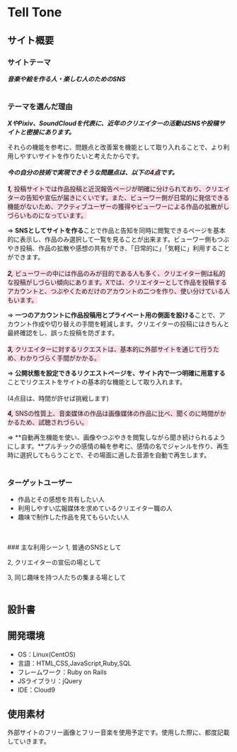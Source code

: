 # Tell Tone

## サイト概要
### サイトテーマ
***音楽や絵を作る人・楽しむ人のためのSNS***
<br>
<br>
### テーマを選んだ理由
***XやPixiv、SoundCloudを代表に、近年のクリエイターの活動はSNSや投稿サイトと密接にあります。***

それらの機能を参考に、問題点と改善案を機能として取り入れることで、より利用しやすいサイトを作りたいと考えたからです。
<br>
<br>
***今の自分の技術で実現できそうな問題点は、以下の<span style="background-color:#ffdde9">4点</span>です。***
<br>
<br>
<span style="background-color:#ffdde9">***1,*** 投稿サイトでは作品投稿と近況報告ページが明確に分けられており、クリエイターの告知や宣伝が届きにくいです。また、ビューワー側が日常的に発信できる機能がないため、アクティブユーザーの獲得やビューワーによる作品の拡散がしづらいものになっています。</span>

⇒ **SNSとしてサイトを作る**ことで作品と告知を同時に閲覧できるページを基本的に表示し、作品のみ選択して一覧を見ることが出来ます。ビューワー側もつぶやき投稿、作品の拡散や感想の共有ができ、「日常的に」「気軽に」利用することができます。
<br>
<br>
<span style="background-color:#ffdde9">***2,*** ビューワーの中には作品のみが目的である人も多く、クリエイター側は私的な投稿がしづらい傾向にあります。Xでは、クリエイターとして作品を投稿するアカウントと、つぶやくためだけのアカウントの二つを作り、使い分けている人もいます。</span>

⇒ **一つのアカウントに作品投稿用とプライベート用の側面を設ける**ことで、アカウント作成や切り替えの手間を軽減します。クリエイターの投稿にはきちんと最終確認をし、誤った投稿を防ぎます。
<br>
<br>
<span style="background-color:#ffdde9">***3,*** クリエイターに対するリクエストは、基本的に外部サイトを通じて行うため、わかりづらく手間がかかる。</span>

⇒ **公開状態を設定できるリクエストページを、サイト内で一つ明確に用意する**ことでリクエストをサイトの基本的な機能として取り入れます。
<br>
<br>
(4点目は、時間が許せば挑戦します)

<span style="background-color:#ffdde9">***4,*** SNSの性質上、音楽媒体の作品は画像媒体の作品に比べ、聞くのに時間がかかるため、試聴されづらい。</span>

⇒ **自動再生機能を使い、画像やつぶやきを閲覧しながら聞き続けられるようにします。**プルチックの感情の輪を参考に、感情の名でジャンルを作り、再生時に選択してもらうことで、その場面に適した音源を自動で再生します。
<br>
<br>
### ターゲットユーザー
* 作品とその感想を共有したい人
* 利用しやすい広報媒体を求めているクリエイター職の人
* 趣味で制作した作品を見てもらいたい人

<br>
<br>
### 主な利用シーン
1, 普通のSNSとして

2, クリエイターの宣伝の場として

3, 同じ趣味を持つ人たちの集まる場として
<br>
<br>
## 設計書
<!--テーマを設定・提出する時点では不要です-->

## 開発環境
- OS：Linux(CentOS)
- 言語：HTML,CSS,JavaScript,Ruby,SQL
- フレームワーク：Ruby on Rails
- JSライブラリ：jQuery
- IDE：Cloud9

## 使用素材
外部サイトのフリー画像とフリー音楽を使用予定です。使用した際に、都度記載していきます。